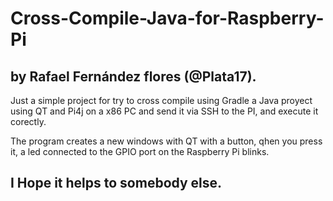 # Cross-Compile-Java-for-Raspberry-Pi
## by Rafael Fernández flores (@Plata17).

Just a simple project for try to cross compile using Gradle a Java proyect using QT and Pi4j on a x86 PC and send it via SSH to the PI, and execute it corectly.

The program creates a new windows with QT with a button, qhen you press it, a led connected to the GPIO port on the Raspberry Pi blinks.

## I Hope it helps to somebody else.
